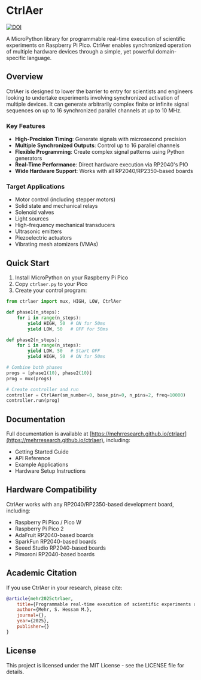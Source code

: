 # CtrlAer

[![DOI](https://zenodo.org/badge/690546753.svg)](https://doi.org/10.5281/zenodo.14763862)

A MicroPython library for programmable real-time execution of scientific experiments on Raspberry Pi Pico. CtrlAer enables synchronized operation of multiple hardware devices through a simple, yet powerful domain-specific language.

## Overview

CtrlAer is designed to lower the barrier to entry for scientists and engineers looking to undertake experiments involving synchronized activation of multiple devices. It can generate arbitrarily complex finite or infinite signal sequences on up to 16 synchronized parallel channels at up to 10 MHz.

### Key Features

- **High-Precision Timing**: Generate signals with microsecond precision
- **Multiple Synchronized Outputs**: Control up to 16 parallel channels
- **Flexible Programming**: Create complex signal patterns using Python generators
- **Real-Time Performance**: Direct hardware execution via RP2040's PIO
- **Wide Hardware Support**: Works with all RP2040/RP2350-based boards

### Target Applications

- Motor control (including stepper motors)
- Solid state and mechanical relays
- Solenoid valves
- Light sources
- High-frequency mechanical transducers
- Ultrasonic emitters
- Piezoelectric actuators
- Vibrating mesh atomizers (VMAs)

## Quick Start

1. Install MicroPython on your Raspberry Pi Pico
2. Copy `ctrlaer.py` to your Pico
3. Create your control program:

```python
from ctrlaer import mux, HIGH, LOW, CtrlAer

def phase1(n_steps):
    for i in range(n_steps):
        yield HIGH, 50  # ON for 50ms
        yield LOW, 50   # OFF for 50ms

def phase2(n_steps):
    for i in range(n_steps):
        yield LOW, 50   # Start OFF
        yield HIGH, 50  # ON for 50ms

# Combine both phases
progs = [phase1(10), phase2(10)]
prog = mux(progs)

# Create controller and run
controller = CtrlAer(sm_number=0, base_pin=0, n_pins=2, freq=10000)
controller.run(prog)
```

## Documentation

Full documentation is available at [https://mehrresearch.github.io/ctrlaer](https://mehrresearch.github.io/ctrlaer), including:

- Getting Started Guide
- API Reference
- Example Applications
- Hardware Setup Instructions

## Hardware Compatibility

CtrlAer works with any RP2040/RP2350-based development board, including:
- Raspberry Pi Pico / Pico W
- Raspberry Pi Pico 2
- AdaFruit RP2040-based boards
- SparkFun RP2040-based boards
- Seeed Studio RP2040-based boards
- Pimoroni RP2040-based boards

## Academic Citation

If you use CtrlAer in your research, please cite:

```bibtex
@article{mehr2025ctrlaer,
    title={Programmable real-time execution of scientific experiments using a domain specific language for the Raspberry Pi Pico},
    author={Mehr, S. Hessam M.},
    journal={},
    year={2025},
    publisher={}
}
```

## License

This project is licensed under the MIT License - see the LICENSE file for details.

